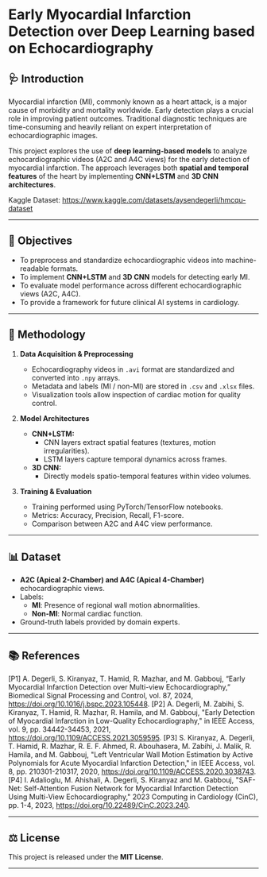 # Early Myocardial Infarction Detection over Deep Learning based on Echocardiography

## 🩺 Introduction
Myocardial infarction (MI), commonly known as a heart attack, is a major cause of morbidity and mortality worldwide. Early detection plays a crucial role in improving patient outcomes. Traditional diagnostic techniques are time-consuming and heavily reliant on expert interpretation of echocardiographic images.  

This project explores the use of **deep learning-based models** to analyze echocardiographic videos (A2C and A4C views) for the early detection of myocardial infarction. The approach leverages both **spatial and temporal features** of the heart by implementing **CNN+LSTM** and **3D CNN architectures**.

Kaggle Dataset: https://www.kaggle.com/datasets/aysendegerli/hmcqu-dataset

---

## 🎯 Objectives
- To preprocess and standardize echocardiographic videos into machine-readable formats.  
- To implement **CNN+LSTM** and **3D CNN** models for detecting early MI.  
- To evaluate model performance across different echocardiographic views (A2C, A4C).  
- To provide a framework for future clinical AI systems in cardiology.  

---

## 🧪 Methodology
1. **Data Acquisition & Preprocessing**  
   - Echocardiography videos in `.avi` format are standardized and converted into `.npy` arrays.  
   - Metadata and labels (MI / non-MI) are stored in `.csv` and `.xlsx` files.  
   - Visualization tools allow inspection of cardiac motion for quality control.  

2. **Model Architectures**  
   - **CNN+LSTM:**  
     - CNN layers extract spatial features (textures, motion irregularities).  
     - LSTM layers capture temporal dynamics across frames.  
   - **3D CNN:**  
     - Directly models spatio-temporal features within video volumes.  

3. **Training & Evaluation**  
   - Training performed using PyTorch/TensorFlow notebooks.  
   - Metrics: Accuracy, Precision, Recall, F1-score.  
   - Comparison between A2C and A4C view performance.  

---

## 📊 Dataset
- **A2C (Apical 2-Chamber) and A4C (Apical 4-Chamber)** echocardiographic views.  
- Labels:  
  - **MI**: Presence of regional wall motion abnormalities.  
  - **Non-MI**: Normal cardiac function.  
- Ground-truth labels provided by domain experts.  

---

## 📚 References
[P1] A. Degerli, S. Kiranyaz, T. Hamid, R. Mazhar, and M. Gabbouj, “Early Myocardial Infarction Detection over Multi-view Echocardiography,” Biomedical Signal Processing and Control, vol. 87, 2024, https://doi.org/10.1016/j.bspc.2023.105448.
[P2] A. Degerli, M. Zabihi, S. Kiranyaz, T. Hamid, R. Mazhar, R. Hamila, and M. Gabbouj, "Early Detection of Myocardial Infarction in Low-Quality Echocardiography," in IEEE Access, vol. 9, pp. 34442-34453, 2021, https://doi.org/10.1109/ACCESS.2021.3059595.
[P3] S. Kiranyaz, A. Degerli, T. Hamid, R. Mazhar, R. E. F. Ahmed, R. Abouhasera, M. Zabihi, J. Malik, R. Hamila, and M. Gabbouj, "Left Ventricular Wall Motion Estimation by Active Polynomials for Acute Myocardial Infarction Detection," in IEEE Access, vol. 8, pp. 210301-210317, 2020, https://doi.org/10.1109/ACCESS.2020.3038743.
[P4] I. Adalioglu, M. Ahishali, A. Degerli, S. Kiranyaz and M. Gabbouj, "SAF-Net: Self-Attention Fusion Network for Myocardial Infarction Detection Using Multi-View Echocardiography," 2023 Computing in Cardiology (CinC), pp. 1-4, 2023, https://doi.org/10.22489/CinC.2023.240.

---

## ⚖️ License
This project is released under the **MIT License**.  

---
